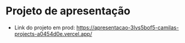 # Projeto de apresentação

- Link do projeto em prod: https://apresentacao-3lvs5bof5-camilas-projects-a0454d0e.vercel.app/
